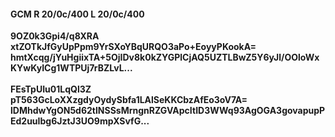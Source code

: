 #### GCM R 20/0c/400 L 20/0c/400
**9OZ0k3Gpi4/q8XRA**<br/>**xtZOTkJfGyUpPpm9YrSXoYBqURQO3aPo+EoyyPKookA=**<br/>**hmtXcqg/jYuHgiixTA+5OjIDv8k0kZYGPlCjAQ5UZTLBwZ5Y6yJl/OOloWxKYwKyICg1WTPUj7rBZLvL...**<br/><br/>
**FEsTpUIu01LqQl3Z**<br/>**pT563GcLoXXzgdyOydySbfa1LAlSeKKCbzAfEo3oV7A=**<br/>**lDMhdwYgON5d62tlNSSsMrngnRZGVApcItID3WWq93AgOGA3govapupPEd2uuIbg6JztJ3UO9mpXSvfG...**